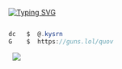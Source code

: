 [![Typing SVG](https://readme-typing-svg.demolab.com?font=Fira+Code&pause=1000&color=E4CD48&width=435&lines=Kysrn+on+top+%5B%E6%AD%A6%E5%A3%AB%5D;%E3%82%B5%E3%83%A0%E3%83%A9%E3%82%A4%E3%81%AF%E5%BF%85%E3%81%9A%E5%8B%9D%E3%81%A4)](https://git.io/typing-svg)
```csharp

dc   $  @.kysrn
G    $  https://guns.lol/quov
```
&zwnj; 
&zwnj; 
![](https://guns.lol/quov)
